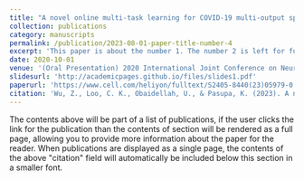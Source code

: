 ```yaml
---
title: "A novel online multi-task learning for COVID-19 multi-output spatio-temporal prediction"
collection: publications
category: manuscripts
permalink: /publication/2023-08-01-paper-title-number-4
excerpt: 'This paper is about the number 1. The number 2 is left for future work.'
date: 2020-10-01
venue: '(Oral Presentation) 2020 International Joint Conference on Neural Networks (IJCNN) '
slidesurl: 'http://academicpages.github.io/files/slides1.pdf'
paperurl: 'https://www.cell.com/heliyon/fulltext/S2405-8440(23)05979-0'
citation: 'Wu, Z., Loo, C. K., Obaidellah, U., & Pasupa, K. (2023). A novel online multi-task learning for COVID-19 multi-output spatio-temporal prediction. Heliyon, 9(8). '
---
```


The contents above will be part of a list of publications, if the user clicks the link for the publication than the contents of section will be rendered as a full page, allowing you to provide more information about the paper for the reader. When publications are displayed as a single page, the contents of the above "citation" field will automatically be included below this section in a smaller font.

